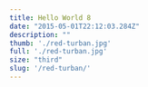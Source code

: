 ```yaml
---
title: Hello World 8
date: "2015-05-01T22:12:03.284Z"
description: ""
thumb: './red-turban.jpg'
full: './red-turban.jpg'
size: "third"
slug: '/red-turban/'
---
```



